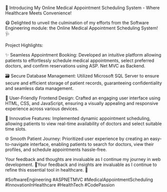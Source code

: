 🏥 Introducing My Online Medical Appointment Scheduling System - Where Healthcare Meets Convenience!

😷 Delighted to unveil the culmination of my efforts from the Software Engineering module: the Online Medical Appointment Scheduling System! 🩺

Project Highlights:

✨ Seamless Appointment Booking: Developed an intuitive platform allowing patients to effortlessly schedule medical appointments, select preferred doctors, and confirm reservations using ASP. Net MVC as Backend.

🗃️ Secure Database Management: Utilized Microsoft SQL Server to ensure secure and efficient storage of patient records, guaranteeing confidentiality and seamless data management.

🎨 User-Friendly Frontend Design: Crafted an engaging user interface using HTML, CSS, and JavaScript, ensuring a visually appealing and responsive experience across various devices.

🚀 Innovative Features: Implemented dynamic appointment scheduling, allowing patients to view real-time availability of doctors and select suitable time slots.

🌐 Smooth Patient Journey: Prioritized user experience by creating an easy-to-navigate interface, enabling patients to search for doctors, view their profiles, and schedule appointments hassle-free.

Your feedback and thoughts are invaluable as I continue my journey in web development. 🌟Your feedback and insights are invaluable as I continue to refine this essential tool in healthcare. 🌟

#SoftwareEngineering #ASPNETMVC #MedicalAppointmentScheduling #InnovationInHealthcare #HealthTech #CodePassion
